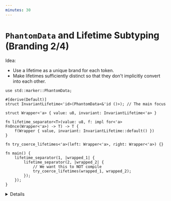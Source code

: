 ```yaml
---
minutes: 30
---
```


# `PhantomData` and Lifetime Subtyping (Branding 2/4)

Idea:

- Use a lifetime as a unique brand for each token.
- Make lifetimes sufficiently distinct so that they don't implicitly convert
  into each other.

<!-- dprint-ignore-start -->
```rust,editable
use std::marker::PhantomData;

#[derive(Default)]
struct InvariantLifetime<'id>(PhantomData<&'id ()>); // The main focus

struct Wrapper<'a> { value: u8, invariant: InvariantLifetime<'a> }

fn lifetime_separator<T>(value: u8, f: impl for<'a> FnOnce(Wrapper<'a>) -> T) -> T {
    f(Wrapper { value, invariant: InvariantLifetime::default() })
}

fn try_coerce_lifetimes<'a>(left: Wrapper<'a>, right: Wrapper<'a>) {}

fn main() {
    lifetime_separator(1, |wrapped_1| {
        lifetime_separator(2, |wrapped_2| {
            // We want this to NOT compile
            try_coerce_lifetimes(wrapped_1, wrapped_2);
        });
    });
}
```
<!-- dprint-ignore-end -->

<details>

<!-- TODO: Link back to PhantomData in the borrowck invariants chapter.
- We saw `PhantomData` back in the Borrow Checker Invariants chapter.
-->

- In Rust, lifetimes can have subtyping relations between one another.

  This kind of relation allows the compiler to determine if one lifetime
  outlives another.

  Determining if a lifetime outlives another also allows us to say _the shortest
  common lifetime is the one that ends first_.

  This is useful in many cases, as it means two different lifetimes can be
  treated as if they were the same in the regions they do overlap.

  This is usually what we want. But here we want to use lifetimes as a way to
  distinguish values so we say that a token only applies to a single variable
  without having to create a newtype for every single variable we declare.

- **Goal**: We want two lifetimes that the rust compiler cannot determine if one
  outlives the other.

  We are using `try_coerce_lifetimes` as a compile-time check to see if the
  lifetimes have a common shorter lifetime (AKA being subtyped).

- Note: This slide compiles, by the end of this slide it should only compile
  when `subtyped_lifetimes` is commented out.

- There are two important parts of this code:
  - The `impl for<'a>` bound on the closure passed to `lifetime_separator`.
  - The way lifetimes are used in the parameter for `PhantomData`.

## `for<'a>` bound on a Closure

- We are using `for<'a>` as a way of introducing a new lifetime variable to a a
  function type and asking that the type of that function be true for all
  possible lifetimes.

  What this also does is remove some ability of the compiler to make assumptions
  about that specific lifetime for the function argument, as it must meet rust's
  borrow checking rules regardless of the "real" lifetime its arguments capture.
  Only the callsite is able to determine the "real" lifetime, the function
  itself cannot.

  This is analogous to a forall (Ɐ) quantifier in mathematics, or the way we
  introduce `<T>` as type variables, but only for lifetimes in trait bounds.

  When we write a function generic over a type `T`, we can't determine that type
  from within the function itself. Even if we call a function `Fn(A, B) -> C`
  with two arguments of the same type, the body of this function cannot
  determine if `A` and `B` are the same type until it's called.

## PhantomData and Lifetime Variance

- We already know `PhantomData`, which we can use to capture unused type or
  lifetime parameters to make them "used."

- Ask: What can we do with `PhantomData`?

  Expect mentions of the Typestate pattern, tying together the lifetimes of
  owned values.

- Ask: In other languages, what is subtyping?

  Expect mentions of inheritance, being able to use a value of type `B` when a
  asked for a value of type `A` because `B` is a "subtype" of `A`.

- Rust does have Subtyping! But only for lifetimes.

  Ask: If one lifetime is a subtype of another lifetime, what might that mean?

  A lifetime is a "subtype" of another lifetime when it _outlives_ that other
  lifetime.

- The way that lifetimes captured by `PhantomData` behave depends not only on
  where the lifetime "comes from" but on how the reference is defined too.

  The reason this compiles is that the
  [**Variance**](https://doc.rust-lang.org/stable/reference/subtyping.html#r-subtyping.variance)
  of the lifetime captured by `InvariantLifetime` is too lenient.

  Note: Do not expect to get students to understand variance entirely here, just
  treat it as a kind of ladder of restrictiveness on the ability of lifetimes to
  establish subtyping relations.

  <!-- Note: We've been using "invariants" in this module in a specific way, but subtyping introduces _invariant_, _covariant_, and _contravariant_ as specific terms. -->

- Ask: How can we make it more restrictive? How do we make a reference type more
  restrictive in rust?

  Expect or demonstrate: Making it `&'id mut ()` instead. This will not be
  enough!

  We need to use a
  [**Variance**](https://doc.rust-lang.org/stable/reference/subtyping.html#r-subtyping.variance)
  on lifetimes where subtyping cannot be inferred except on _identical
  lifetimes_. That is, the only subtype of `'a` the compiler can know is `'a`
  itself.

  Note: Again, do not try to get the whole class to understand variance. Treat
  it as a ladder of restrictiveness for now.

  Demonstrate: Move from `&'id ()` (covariant in lifetime and type),
  `&'id mut ()` (covariant in lifetime, invariant in type), `*mut &'id mut ()`
  (invariant in lifetime and type), and finally `*mut &'id ()` (invariant in
  lifetime but not type).

  Those last two should not compile, which means we've finally found candidates
  for how to bind lifetimes to `PhantomData` so they can't be compared to one
  another in this context.

  Reason: `*mut` means
  [mutable raw pointer](https://doc.rust-lang.org/reference/types/pointer.html#r-type.pointer.raw).
  Rust has mutable pointers! But you cannot reason about them in safe rust.
  Making this a mutable raw pointer to a reference that has a lifetime
  complicates the compiler's ability subtype because it cannot reason about
  mutable raw pointers within the borrow checker.

- Wrap up: We've introduced ways to stop the compiler from deciding that
  lifetimes are "similar enough" by choosing a Variance for a lifetime captured
  in `PhantomData` that is restrictive enough to prevent this slide from
  compiling.

  That is, we can now create variables that can exist in the same scope as each
  other, but whose types are automatically made different from one another
  per-variable without much boilerplate.

## More to Explore

- The `for<'a>` quantifier is not just for function types. It is a
  [**Higher-ranked trait bound**](https://doc.rust-lang.org/reference/subtyping.html?search=Hiher#r-subtype.higher-ranked).

</details>
